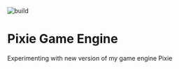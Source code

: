 ![build](https://github.com/mattiasgustavsson/newpixie/workflows/build/badge.svg)

Pixie Game Engine
=================

Experimenting with new version of my game engine Pixie